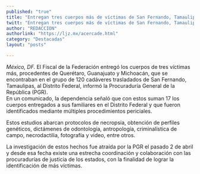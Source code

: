```yaml
---
published: "true"
title: "Entregan tres cuerpos más de víctimas de San Fernando, Tamaulipas"
twitt: "Entregan tres cuerpos más de víctimas de San Fernando, Tamaulipas"
author: "REDACCION"
authorlink: "https://ljz.mx/acercade.html"
category: "Destacadas"
layout: "posts"

---
```






*México, DF.* El Fiscal de la Federación entregó los cuerpos de tres víctimas más, procedentes de Querétaro, Guanajuato y Michoacán, que se encontraban en el grupo de 120 cadáveres trasladados de San Fernando, Tamaulipas, al Distrito Federal, informó la Procuraduría General de la República (PGR).  
  En un comunicado, la dependencia señaló que con estos suman 17 los cuerpos entregados a sus familiares en el Distrito Federal y que fueron identificados mediante múltiples procedimientos periciales.



  Estos estudios abarcan protocolos de necropsia, obtención de perfiles genéticos, dictámenes de odontología, antropología, criminalística de campo, necrodactilia, fotografía y video, entre otros.



  La investigación de estos hechos fue atraída por la PGR el pasado 2 de abril y desde esa fecha existe una estrecha coordinación y colaboración con las procuradurías de justicia de los estados, con la finalidad de lograr la identificación de más víctimas.

